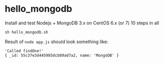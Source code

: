 # hello_mongodb
Install and test Nodejs + MongoDB 3.x on CentOS 6.x (or 7) 
10 steps in all

```
sh hello_mongodb.sh
```

Result of `node app.js` should look something like:

```
'Called findOne!'
{ _id: 55c37e3d445985dcb89ad7a2, name: 'MongoDB' }
```
